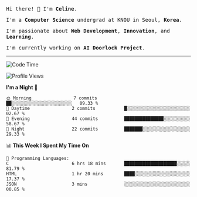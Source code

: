 <p><samp>Hi there! 👋 I'm <b>Celine</b>.</samp></p>
<p><samp>I'm a <b>Computer Science</b> undergrad at KNOU in Seoul, <b>Korea</b>.</samp></p>
<p><samp>I'm passionate about <b>Web Development</b>, <b>Innovation</b>, and <b>Learning</b>.</samp></p>
<p><samp>I'm currently working on <b>AI Doorlock Project</b>.</samp></p>
<hr>

<!--START_SECTION:celine-->
![Code Time](http://img.shields.io/badge/Code%20Time-5%20hrs%2029%20mins-blue)

![Profile Views](http://img.shields.io/badge/Profile%20Views-4-blue)

**I'm a Night 🦉** 

```text
🌞 Morning                7 commits           ██░░░░░░░░░░░░░░░░░░░░░░░   09.33 % 
🌆 Daytime                2 commits           █░░░░░░░░░░░░░░░░░░░░░░░░   02.67 % 
🌃 Evening                44 commits          ███████████████░░░░░░░░░░   58.67 % 
🌙 Night                  22 commits          ███████░░░░░░░░░░░░░░░░░░   29.33 % 
```


📊 **This Week I Spent My Time On** 

```text
💬 Programming Languages: 
C                        6 hrs 18 mins       ████████████████████░░░░░   81.79 % 
HTML                     1 hr 20 mins        ████░░░░░░░░░░░░░░░░░░░░░   17.37 % 
JSON                     3 mins              ░░░░░░░░░░░░░░░░░░░░░░░░░   00.85 % 
```


<!--END_SECTION:celine-->
